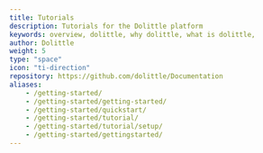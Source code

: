 ```yaml
---
title: Tutorials
description: Tutorials for the Dolittle platform
keywords: overview, dolittle, why dolittle, what is dolittle, 
author: Dolittle
weight: 5
type: "space"
icon: "ti-direction"
repository: https://github.com/dolittle/Documentation
aliases:
    - /getting-started/
    - /getting-started/getting-started/
    - /getting-started/quickstart/
    - /getting-started/tutorial/
    - /getting-started/tutorial/setup/
    - /getting-started/gettingstarted/
---
```

